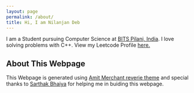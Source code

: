 ```yaml
---
layout: page
permalink: /about/
title: Hi, I am Nilanjan Deb
---
```

I am a Student pursuing Computer Science at [BITS Pilani, India](https://www.bits-pilani.ac.in). I love solving problems with C++. View my Leetcode Profile [here.](https://leetcode.com/nilanjan172nsvian/) 

## About This Webpage
This Webpage is generated using [Amit Merchant reverie theme](https://github.com/amitmerchant1990/reverie) and special thanks to [Sarthak Bhaiya](https://github.com/sarthak-sehgal) for helping me in buiding this webpage.